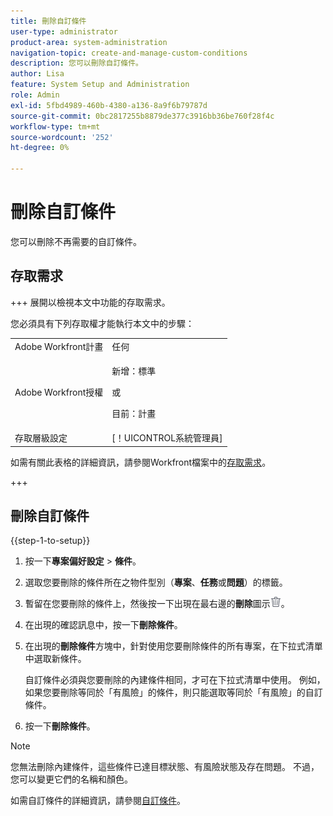 ```yaml
---
title: 刪除自訂條件
user-type: administrator
product-area: system-administration
navigation-topic: create-and-manage-custom-conditions
description: 您可以刪除自訂條件。
author: Lisa
feature: System Setup and Administration
role: Admin
exl-id: 5fbd4989-460b-4380-a136-8a9f6b79787d
source-git-commit: 0bc2817255b8879de377c3916bb36be760f28f4c
workflow-type: tm+mt
source-wordcount: '252'
ht-degree: 0%

---
```


# 刪除自訂條件

您可以刪除不再需要的自訂條件。

## 存取需求

+++ 展開以檢視本文中功能的存取需求。

您必須具有下列存取權才能執行本文中的步驟：

<table style="table-layout:auto"> 
 <col> 
 <col> 
 <tbody> 
  <tr> 
   <td role="rowheader">Adobe Workfront計畫</td> 
   <td>任何</td> 
  </tr> 
  <tr> 
  <tr> 
   <td role="rowheader">Adobe Workfront授權</td> 
   <td><p>新增：標準</p>
       <p>或</p>
       <p>目前：計畫</p></td>
  </tr> 
  </tr> 
  <tr> 
   <td role="rowheader">存取層級設定</td> 
   <td>[！UICONTROL系統管理員]</td>
  </tr> 
 </tbody> 
</table>

如需有關此表格的詳細資訊，請參閱Workfront檔案中的[存取需求](/help/quicksilver/administration-and-setup/add-users/access-levels-and-object-permissions/access-level-requirements-in-documentation.md)。

+++

## 刪除自訂條件

{{step-1-to-setup}}

1. 按一下&#x200B;**專案偏好設定** > **條件**。

   <!--
   <span data-mc-conditions="QuicksilverOrClassic.Draft mode">Make sure it's this way also in QS</span>
   -->

1. 選取您要刪除的條件所在之物件型別（**專案**、**任務**&#x200B;或&#x200B;**問題**）的標籤。

1. 暫留在您要刪除的條件上，然後按一下出現在最右邊的&#x200B;**刪除**&#x200B;圖示![](assets/delete.png)。
1. 在出現的確認訊息中，按一下&#x200B;**刪除條件**。

1. 在出現的&#x200B;**刪除條件**&#x200B;方塊中，針對使用您要刪除條件的所有專案，在下拉式清單中選取新條件。

   自訂條件必須與您要刪除的內建條件相同，才可在下拉式清單中使用。 例如，如果您要刪除等同於「有風險」的條件，則只能選取等同於「有風險」的自訂條件。

1. 按一下&#x200B;**刪除條件**。

>[!NOTE]
>
>您無法刪除內建條件，這些條件已達目標狀態、有風險狀態及存在問題。 不過，您可以變更它們的名稱和顏色。

如需自訂條件的詳細資訊，請參閱[自訂條件](../../../administration-and-setup/customize-workfront/create-manage-custom-conditions/custom-conditions.md)。
